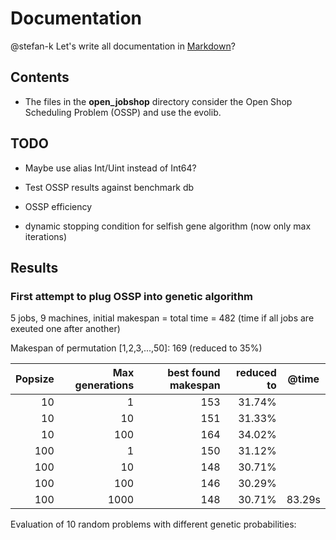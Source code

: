 # Documentation #

@stefan-k Let's write all documentation in [Markdown](http://warpedvisions.org/projects/markdown-cheat-sheet/)?


## Contents ##

* The files in the **open_jobshop** directory consider the Open Shop Scheduling Problem (OSSP) and use the evolib.

 
## TODO ##

* Maybe use alias Int/Uint instead of Int64?
* Test OSSP results against benchmark db
* OSSP efficiency

* dynamic stopping condition for selfish gene algorithm (now only max iterations)

## Results ##

### First attempt to plug OSSP into genetic algorithm ###

5 jobs, 9 machines, initial makespan = total time = 482 (time if all jobs are exeuted one after another)

Makespan of permutation [1,2,3,...,50]: 169 (reduced to 35%)

| Popsize | Max generations| best found makespan | reduced to |   @time |
| ------: | -------------: | ------------------: | ---------: | ------- |
|      10 |              1 |                 153 |     31.74% |         |
|      10 |             10 |                 151 |     31.33% |         |
|      10 |            100 |                 164 |     34.02% |         |
|     100 |              1 |                 150 |     31.12% |         |
|     100 |             10 |                 148 |     30.71% |         |
|     100 |            100 |                 146 |     30.29% |         |
|     100 |           1000 |                 148 |     30.71% |   83.29s|


Evaluation of 10 random problems with different genetic probabilities:

